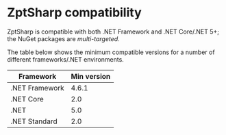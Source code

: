 # ZptSharp compatibility
ZptSharp is compatible with both .NET Framework and .NET Core/.NET 5+; the NuGet packages are *multi-targeted*.

The table below shows the minimum compatible versions for a number of different frameworks/.NET environments.

| Framework      | Min version |
| -------------- | ----------- |
| .NET Framework | 4.6.1       |
| .NET Core      | 2.0         |
| .NET           | 5.0         |
| .NET Standard  | 2.0         |